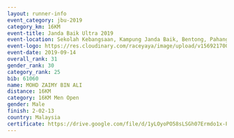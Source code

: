 ```yaml
---
layout: runner-info 
event_category: jbu-2019 
category_km: 16KM 
event-title: Janda Baik Ultra 2019
event-location: Sekolah Kebangsaan, Kampung Janda Baik, Bentong, Pahang, Malaysia 
event-logo: https://res.cloudinary.com/raceyaya/image/upload/v1569217009/logo/janda-baik_vch1pc.jpg 
event-date: 2019-09-14 
overall_rank: 31
gender_rank: 30
category_rank: 25
bib: 61060
name: MOHD ZAIMY BIN ALI
distance: 16KM
category: 16KM Men Open
gender: Male
finish: 2-02-13
country: Malaysia
certificate: https://drive.google.com/file/d/1yLOyoPO58sLSGh07Ermdo1x-Pg0VWiM0/view?usp=sharing
---
```

